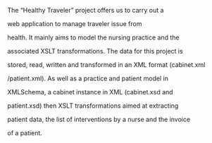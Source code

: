   
  
  The “Healthy Traveler” project offers us to carry out a
  
web application to manage traveler issue from

health. It mainly aims to model the nursing practice and the

associated XSLT transformations. The data for this project is

stored, read, written and transformed in an XML format (cabinet.xml

/patient.xml). As well as a practice and patient model in

XMLSchema, a cabinet instance in XML (cabinet.xsd and

patient.xsd) then XSLT transformations aimed at extracting

patient data, the list of interventions by a nurse and the invoice

of a patient.
